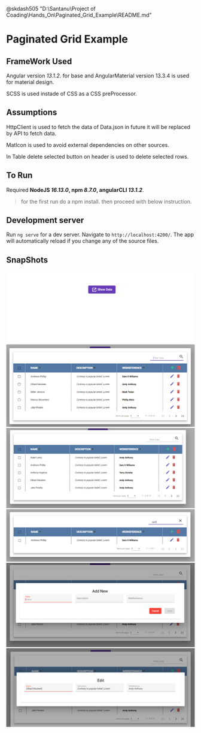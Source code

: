 @skdash505 
"D:\Santanu\Project of Coading\Hands_On\Paginated_Grid_Example\README.md"
# Paginated Grid Example

## FrameWork Used
Angular version _13.1.2_. for base and AngularMaterial version 13.3.4 is used for material design.

SCSS is used instade of CSS as a CSS preProcessor.

## Assumptions
HttpClient is used to fetch the data of Data.json in future it will be replaced by API to fetch data.

MatIcon is used to avoid external dependencies on other sources.

In Table delete selected button on header is used to delete selected rows.

## To Run
Required **NodeJS _16.13.0_, npm _8.7.0_, angularCLI _13.1.2_**.
>for the first run do a npm install.
>then proceed with below instruction.

## Development server

Run `ng serve` for a dev server. Navigate to `http://localhost:4200/`. The app will automatically reload if you change any of the source files.

<!-- 
## Build

Run `ng build` to build the project. The build artifacts will be stored in the `dist/` directory.

## Running unit tests

Run `ng test` to execute the unit tests via [Karma](https://karma-runner.github.io).

## Running end-to-end tests

Run `ng e2e` to execute the end-to-end tests via a platform of your choice. To use this command, you need to first add a package that implements end-to-end testing capabilities. -->

## SnapShots

![This is an image](src/assets/snapshot/capture_01.PNG)
![This is an image](src/assets/snapshot/capture_02.PNG)
![This is an image](src/assets/snapshot/capture_03.PNG)
![This is an image](src/assets/snapshot/capture_04.PNG)
![This is an image](src/assets/snapshot/capture_05.PNG)
![This is an image](src/assets/snapshot/capture_06.PNG)
